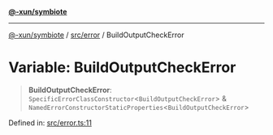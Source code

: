 [**@-xun/symbiote**](../../../README.md)

***

[@-xun/symbiote](../../../README.md) / [src/error](../README.md) / BuildOutputCheckError

# Variable: BuildOutputCheckError

> **BuildOutputCheckError**: `SpecificErrorClassConstructor`\<`BuildOutputCheckError`\> & `NamedErrorConstructorStaticProperties`\<`BuildOutputCheckError`\>

Defined in: [src/error.ts:11](https://github.com/Xunnamius/symbiote/blob/15958ef64db3e6bbd3a724cff425dee47b08713b/src/error.ts#L11)
